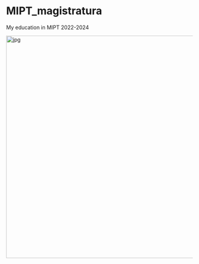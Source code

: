 # MIPT_magistratura
My education in MIPT 2022-2024

<img src="images/mipt_24.jpg" alt="jpg"  width="600"/> 

